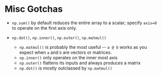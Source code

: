 # Misc Gotchas

* `np.sum()` by default reduces the entire array to a scalar; specify `axis=0` to operate on the first axis only.

* `np.dot()`, `np.inner()`, `np.outer()`, `np.matmul()`
  * `np.matmul()` is probably the most useful -- `a @ b` works as you expect when `a` and `b` are vectors or matrices.
  * `np.inner()` only operates on the inner most axis
  * `np.outer()` flattens its inputs and always produces a matrix
  * `np.dot()` is mostly outclassed by `np.matmul()`


